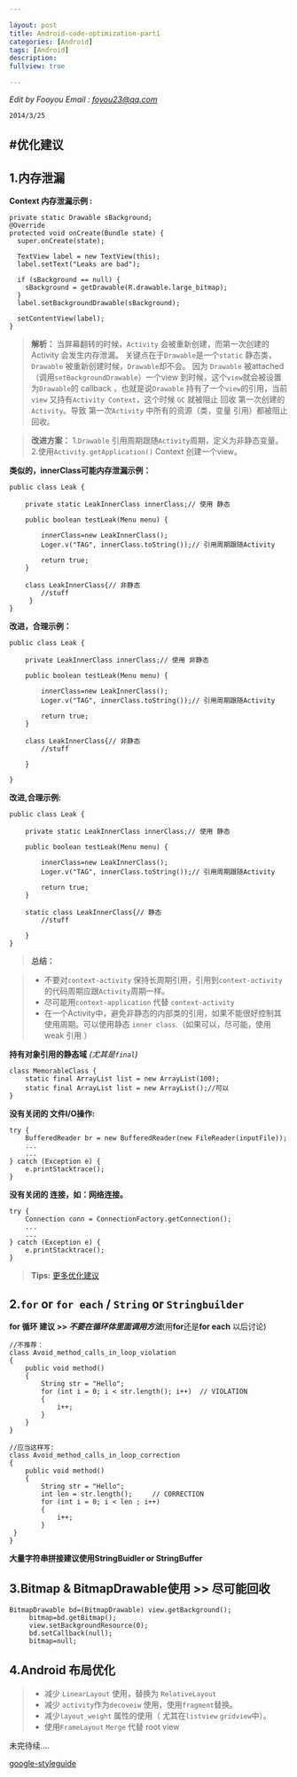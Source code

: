 ```yaml
---

layout: post
title: Android-code-optimization-part1
categories: [Android]
tags: [Android]
description:
fullview: true

---
```



 _Edit by Fooyou Email : <foyou23@qq.com>_ 
    
    2014/3/25

#优化建议 
-------------- 

## 1.内存泄漏 

**Context 内存泄漏示例 :** 
    
    private static Drawable sBackground;
    @Override
    protected void onCreate(Bundle state) {
      super.onCreate(state);
      
      TextView label = new TextView(this);
      label.setText("Leaks are bad");
      
      if (sBackground == null) {
        sBackground = getDrawable(R.drawable.large_bitmap);
      }
      label.setBackgroundDrawable(sBackground);
      
      setContentView(label);
    }

> **解析：**
当屏幕翻转的时候，`Activity` 会被重新创建，而第一次创建的Activity 会发生内存泄漏。
关键点在于`Drawable`是一个`static` 静态类，``Drawable`` 被重新创建时候，`Drawable`却不会。
因为 `Drawable` 被attached （调用`setBackgroundDrawable`）一个view 到时候，这个`view`就会被设置为`Drawable`的 callback ，也就是说`Drawable` 持有了一个`view`的引用，当前`view` 又持有`Activity Context`，这个时候 `GC` 就被阻止 回收 第一次创建的`Activity`。导致 第一次`Activity` 中所有的资源（类，变量 引用）都被阻止回收。  

>**改进方案：**
1.`Drawable` 引用周期跟随`Activity`周期，定义为非静态变量。
2.使用`Activity.getApplication()` Context 创建一个view。


**类似的，innerClass可能内存泄漏示例：**

    public class Leak {
    
    	private static LeakInnerClass innerClass;// 使用 静态 
    	
    	public boolean testLeak(Menu menu) {
    		
    		innerClass=new LeakInnerClass();
    		Loger.v("TAG", innerClass.toString());// 引用周期跟随Activity
    		
    		return true;
    	}
    	
    	class LeakInnerClass{// 非静态
    		//stuff
     	 }
    } 
    
 **改进，合理示例：**
 
    public class Leak {
    
    	private LeakInnerClass innerClass;// 使用 非静态 
    	
    	public boolean testLeak(Menu menu) {
    		
    		innerClass=new LeakInnerClass();
    		Loger.v("TAG", innerClass.toString());// 引用周期跟随Activity
    		
    		return true;
    	}
    	
    	class LeakInnerClass{// 非静态
    		//stuff
    		 
    	}
    	
    }
**改进,合理示例:**

    public class Leak {
    
    	private static LeakInnerClass innerClass;// 使用 静态 
    	
    	public boolean testLeak(Menu menu) {
    		
    		innerClass=new LeakInnerClass();
    		Loger.v("TAG", innerClass.toString());// 引用周期跟随Activity
    		
    		return true;
    	}
    	
    	static class LeakInnerClass{// 静态
    		//stuff
    		 
    	}
    }
>**总结：**

>- 不要对`context-activity` 保持长周期引用，引用到`context-activity` 的代码周期应跟`Activity`周期一样。
>- 尽可能用`context-application` 代替 `context-activity`   
>- 在一个Activity中，避免非静态的内部类的引用，如果不能很好控制其使用周期。可以使用静态 `inner class`.（如果可以，尽可能，使用weak 引用 ）


**持有对象引用的静态域** *(尤其是`final`)*

    class MemorableClass {
        static final ArrayList list = new ArrayList(100);
        static final ArrayList list = new ArrayList();//可以
    }

**没有关闭的 文件I/O操作:**

    try {
        BufferedReader br = new BufferedReader(new FileReader(inputFile));
        ...
        ...
    } catch (Exception e) {
        e.printStacktrace();
    }

**没有关闭的 连接，如：网络连接。**

    try {
        Connection conn = ConnectionFactory.getConnection();
        ...
        ...
    } catch (Exception e) {
        e.printStacktrace();
    }
>**Tips:** [更多优化建议](http://www.appperfect.com/support/java-coding-rules/optimization.html)

## 2.`for` or `for each` / `String` or `Stringbuilder`

**for 循环 建议 >> *不要在循环体里面调用方法***(用**for**还是**for each** 以后讨论)

    //不推荐：
    class Avoid_method_calls_in_loop_violation
    {
    	public void method()
    	{
    		String str = "Hello";
    		for (int i = 0; i < str.length(); i++)	// VIOLATION	
    	  	{
    			i++;
    		}
    	}
    }
 
    //应当这样写:
    class Avoid_method_calls_in_loop_correction
    {
    	public void method()
    	{
    		String str = "Hello";
    		int len = str.length();		// CORRECTION
    		for (int i = 0; i < len ; i++)
    	  	{
    			i++;
    		}
     }
    }

**大量字符串拼接建议使用StringBuidler or StringBuffer**

## 3.Bitmap & BitmapDrawable使用 >> 尽可能回收
    BitmapDrawable bd=(BitmapDrawable) view.getBackground();
		 bitmap=bd.getBitmap();
		 view.setBackgroundResource(0);
		 bd.setCallback(null);
		 bitmap=null;

## 4.Android 布局优化

>- 减少 `LinearLayout` 使用，替换为 `RelativeLayout`
>- 减少 `activity`作为`decoveiw` 使用，使用`fragment`替换。
>- 减少`layout_weight` 属性的使用（ 尤其在`listview` `gridview`中）。
>- 使用`FrameLayout`  `Merge` 代替 root  view

未完待续....

[google-styleguide](http://google-styleguide.googlecode.com/svn/trunk/javaguide.html)
